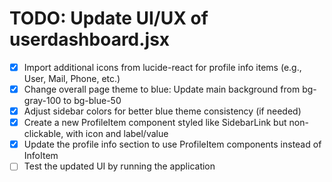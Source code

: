 # TODO: Update UI/UX of userdashboard.jsx

- [x] Import additional icons from lucide-react for profile info items (e.g., User, Mail, Phone, etc.)
- [x] Change overall page theme to blue: Update main background from bg-gray-100 to bg-blue-50
- [x] Adjust sidebar colors for better blue theme consistency (if needed)
- [x] Create a new ProfileItem component styled like SidebarLink but non-clickable, with icon and label/value
- [x] Update the profile info section to use ProfileItem components instead of InfoItem
- [ ] Test the updated UI by running the application
